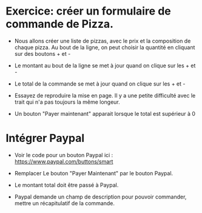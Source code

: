 # Exercice: créer un formulaire de commande de Pizza.

- Nous allons créer une liste de pizzas, avec le prix et la composition de chaque pizza. Au bout de la ligne, on peut choisir la quantité en cliquant sur des boutons + et -


- Le montant au bout de la ligne se met à jour quand on clique sur les + et -

- Le total de la commande se met à jour quand on clique sur les + et -

- Essayez de reproduire la mise en page. Il y a une petite difficulté avec le trait qui n'a pas toujours la même longeur.

- Un bouton "Payer maintenant" apparait lorsque le total est supérieur à 0

# Intégrer Paypal

- Voir le code pour un bouton Paypal ici : https://www.paypal.com/buttons/smart

- Remplacer Le bouton "Payer Maintenant" par le bouton Paypal.

- Le montant total doit être passé à Paypal.

- Paypal demande un champ de description pour pouvoir commander, mettre un récapitulatif de la commande.
